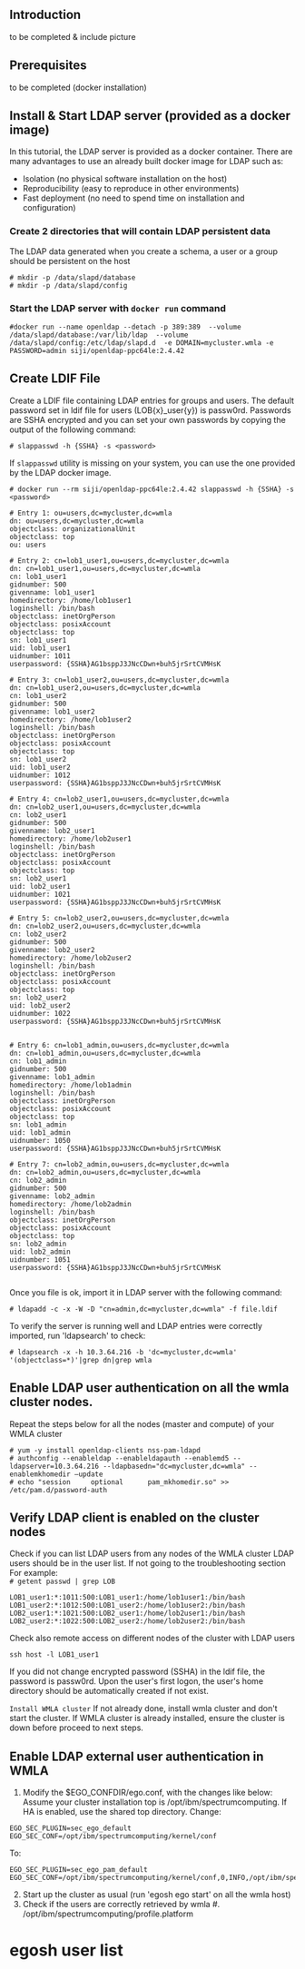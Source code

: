## Introduction
to be completed & include picture

## Prerequisites
to be completed (docker installation)

## Install & Start LDAP server (provided as a docker image)
In this tutorial, the LDAP server is provided as a docker container.  There are many advantages to use an already built docker image for LDAP such as: 
*	Isolation (no physical software installation on the host)
*	Reproducibility (easy to reproduce in other environments)
*	Fast deployment (no need to spend time on installation and configuration)

### Create 2 directories that will contain LDAP persistent data
The LDAP data generated when you create a schema, a user or a group should be persistent on the host

`# mkdir -p /data/slapd/database`<br>
`# mkdir -p /data/slapd/config`

### Start the LDAP server with `docker run` command

`#docker run --name openldap --detach -p 389:389 
--volume /data/slapd/database:/var/lib/ldap 
--volume /data/slapd/config:/etc/ldap/slapd.d 
-e DOMAIN=mycluster.wmla -e PASSWORD=admin siji/openldap-ppc64le:2.4.42`


## Create LDIF File
Create a LDIF file containing LDAP entries for groups and users. The default password set in ldif file for users (LOB{x}_user{y}) is passw0rd. Passwords are SSHA encrypted and you can set your own passwords by copying the output of the following command:

`# slappasswd -h {SSHA} -s <password>`

If `slappasswd` utility is missing on your system, you can use the one provided by the LDAP docker image.

`# docker run --rm siji/openldap-ppc64le:2.4.42 slappasswd -h {SSHA} -s <password>`


~~~~
# Entry 1: ou=users,dc=mycluster,dc=wmla
dn: ou=users,dc=mycluster,dc=wmla
objectclass: organizationalUnit
objectclass: top
ou: users

# Entry 2: cn=lob1_user1,ou=users,dc=mycluster,dc=wmla
dn: cn=lob1_user1,ou=users,dc=mycluster,dc=wmla
cn: lob1_user1
gidnumber: 500
givenname: lob1_user1
homedirectory: /home/lob1user1
loginshell: /bin/bash
objectclass: inetOrgPerson
objectclass: posixAccount
objectclass: top
sn: lob1_user1
uid: lob1_user1
uidnumber: 1011
userpassword: {SSHA}AG1bsppJ3JNcCDwn+buh5jrSrtCVMHsK

# Entry 3: cn=lob1_user2,ou=users,dc=mycluster,dc=wmla
dn: cn=lob1_user2,ou=users,dc=mycluster,dc=wmla
cn: lob1_user2
gidnumber: 500
givenname: lob1_user2
homedirectory: /home/lob1user2
loginshell: /bin/bash
objectclass: inetOrgPerson
objectclass: posixAccount
objectclass: top
sn: lob1_user2
uid: lob1_user2
uidnumber: 1012
userpassword: {SSHA}AG1bsppJ3JNcCDwn+buh5jrSrtCVMHsK

# Entry 4: cn=lob2_user1,ou=users,dc=mycluster,dc=wmla
dn: cn=lob2_user1,ou=users,dc=mycluster,dc=wmla
cn: lob2_user1
gidnumber: 500
givenname: lob2_user1
homedirectory: /home/lob2user1
loginshell: /bin/bash
objectclass: inetOrgPerson
objectclass: posixAccount
objectclass: top
sn: lob2_user1
uid: lob2_user1
uidnumber: 1021
userpassword: {SSHA}AG1bsppJ3JNcCDwn+buh5jrSrtCVMHsK

# Entry 5: cn=lob2_user2,ou=users,dc=mycluster,dc=wmla
dn: cn=lob2_user2,ou=users,dc=mycluster,dc=wmla
cn: lob2_user2
gidnumber: 500
givenname: lob2_user2
homedirectory: /home/lob2user2
loginshell: /bin/bash
objectclass: inetOrgPerson
objectclass: posixAccount
objectclass: top
sn: lob2_user2
uid: lob2_user2
uidnumber: 1022
userpassword: {SSHA}AG1bsppJ3JNcCDwn+buh5jrSrtCVMHsK


# Entry 6: cn=lob1_admin,ou=users,dc=mycluster,dc=wmla
dn: cn=lob1_admin,ou=users,dc=mycluster,dc=wmla
cn: lob1_admin
gidnumber: 500
givenname: lob1_admin
homedirectory: /home/lob1admin
loginshell: /bin/bash
objectclass: inetOrgPerson
objectclass: posixAccount
objectclass: top
sn: lob1_admin
uid: lob1_admin
uidnumber: 1050
userpassword: {SSHA}AG1bsppJ3JNcCDwn+buh5jrSrtCVMHsK

# Entry 7: cn=lob2_admin,ou=users,dc=mycluster,dc=wmla
dn: cn=lob2_admin,ou=users,dc=mycluster,dc=wmla
cn: lob2_admin
gidnumber: 500
givenname: lob2_admin
homedirectory: /home/lob2admin
loginshell: /bin/bash
objectclass: inetOrgPerson
objectclass: posixAccount
objectclass: top
sn: lob2_admin
uid: lob2_admin
uidnumber: 1051
userpassword: {SSHA}AG1bsppJ3JNcCDwn+buh5jrSrtCVMHsK
 	
~~~~
Once you file is ok, import it in LDAP server with the following command:

`# ldapadd -c -x -W -D "cn=admin,dc=mycluster,dc=wmla" -f file.ldif`

To verify the server is running well and LDAP entries were correctly imported, run 'ldapsearch' to check:

`# ldapsearch -x -h 10.3.64.216 -b 'dc=mycluster,dc=wmla' '(objectclass=*)'|grep dn|grep wmla`
## Enable LDAP user authentication on all the wmla cluster nodes. 

Repeat the steps below for all the nodes (master and compute) of your WMLA cluster

`# yum -y install openldap-clients nss-pam-ldapd`<br>
`# authconfig --enableldap --enableldapauth --enablemd5 --ldapserver=10.3.64.216 --ldapbasedn="dc=mycluster,dc=wmla" --enablemkhomedir –update`<br>
`# echo "session     optional      pam_mkhomedir.so" >> /etc/pam.d/password-auth` 


## Verify LDAP client is enabled on the cluster nodes

Check if you can list LDAP users from any nodes of the WMLA cluster LDAP users should be in the user list. If not going to the troubleshooting section<br>
For example:<br>
`# getent passwd | grep LOB`<br>
~~~~
LOB1_user1:*:1011:500:LOB1_user1:/home/lob1user1:/bin/bash
LOB1_user2:*:1012:500:LOB1_user2:/home/lob1user2:/bin/bash
LOB2_user1:*:1021:500:LOB2_user1:/home/lob2user1:/bin/bash
LOB2_user2:*:1022:500:LOB2_user2:/home/lob2user2:/bin/bash
~~~~

Check also remote access on different nodes of the cluster with LDAP users

`ssh host -l LOB1_user1`

If you did not change encrypted password (SSHA) in the ldif file, the password is passw0rd.
Upon the user's first logon, the user's home directory should be automatically created if not exist.

`Install WMLA cluster`
If not already done, install wmla cluster and don't start the cluster. If WMLA cluster is already installed, ensure the cluster is down before proceed to next steps.

## Enable LDAP external user authentication in WMLA

1) Modify the $EGO_CONFDIR/ego.conf, with the changes like below:
Assume your cluster installation top is /opt/ibm/spectrumcomputing. If HA is enabled, use the shared top directory. 
Change:
~~~~
EGO_SEC_PLUGIN=sec_ego_default
EGO_SEC_CONF=/opt/ibm/spectrumcomputing/kernel/conf
~~~~
To:
~~~~
EGO_SEC_PLUGIN=sec_ego_pam_default
EGO_SEC_CONF=/opt/ibm/spectrumcomputing/kernel/conf,0,INFO,/opt/ibm/spectrumcomputing/kernel/log
~~~~

2) Start up the cluster as usual (run 'egosh ego start' on all the wmla host)
3) Check if the users are correctly retrieved by wmla
#. /opt/ibm/spectrumcomputing/profile.platform 
# egosh user list

